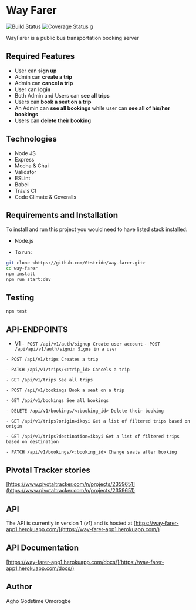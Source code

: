 # Way Farer

[![Build Status](https://travis-ci.org/Gtstride/way-farer.svg?branch=master)](https://travis-ci.org/Gtstride/way-farer.svg?branch=master)
[![Coverage Status](https://github.com/Gtstride/way-farer/tree/master)](https://github.com/Gtstride/way-farer/tree/master)
g

WayFarer is a public bus transportation booking server

## Required Features

- User can **sign up**
- Admin can **create a trip**
- Admin can **cancel a trip**
- User can **login**
- Both Admin and Users can **see all trips**
- Users can **book a seat on a trip**
- An Admin can **see all bookings** while user can **see all of his/her bookings**
- Users can **delete their booking**

## Technologies

- Node JS
- Express
- Mocha & Chai
- Validator
- ESLint
- Babel
- Travis CI
- Code Climate & Coveralls

## Requirements and Installation

To install and run this project you would need to have listed stack installed:

- Node.js

- To run:

```sh
git clone <https://github.com/Gtstride/way-farer.git>
cd way-farer
npm install
npm run start:dev
```

## Testing

```sh
npm test
```

## API-ENDPOINTS

- V1
`- POST /api/v1/auth/signup Create user account`
`- POST /api/api/v1/auth/signin Signs in a user`

`- POST /api/v1/trips Creates a trip`

`- PATCH /api/v1/trips/<:trip_id> Cancels a trip`

`- GET /api/v1/trips See all trips`

`- POST /api/v1/bookings Book a seat on a trip`

`- GET /api/v1/bookings See all bookings`

`- DELETE /api/v1/bookings/<:booking_id> Delete their booking`

`- GET /api/v1/trips?origin=ikoyi Get a list of filtered trips based on origin`

`- GET /api/v1/trips?destination=ikoyi Get a list of filtered trips based on destination`

`- PATCH /api/v1/bookings/<:booking_id> Change seats after booking`

## Pivotal Tracker stories

[https://www.pivotaltracker.com/n/projects/2359651](https://www.pivotaltracker.com/n/projects/2359651)

## API

The API is currently in version 1 (v1) and is hosted at
[https://way-farer-app1.herokuapp.com/](https://way-farer-app1.herokuapp.com/)

## API Documentation

[https://way-farer-app1.herokuapp.com/docs/](https://way-farer-app1.herokuapp.com/docs/)

## Author

Agho Godstime Omorogbe